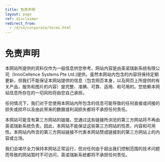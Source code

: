 ```yaml
---
title: 免责声明
layout: page
ref: disclaimer
redirect_from:
  - /d/cn/corporate/terms.html
---
```


# 免责声明

本网站所提供的资料仅作为一般信息供您参考。网站内容是由英诺瑞新系统有限公司（InnoCellence Systems Pte Ltd.)提供。虽然本网站内包含的内容将保持定期更新，但我们不能保证本网站提供的信息（包含网页本身，以及网页上所提供的有关产品，服务和图片的内容）是完整、准确、可靠、适用、和可用的。您依赖本网站信息所存在的一切风险将由您自己承担。

任何情况下，我们对于您使用本网站内所包含的信息可能导致的任何直接或间接的损失或损坏以及由此带来的数据或利润损失都将不承担任何责任。

本网站可能含有第三方网站的链接。您通过这些链接所浏览的第三方网站将不再由英诺瑞新系统负责。因此，本网站不能保证这些第三方网站的性质，内容和可用性。本网站内所含的第三方网站链接不代表本网站赞成链接到的第三方网站上的内容或立场。

我们会竭尽全力保持本网站正常运行，但对任何由于超出我们控制范围的技术问题而导致的网站暂时不可访问，英诺瑞新系统都将不承担任何责任。